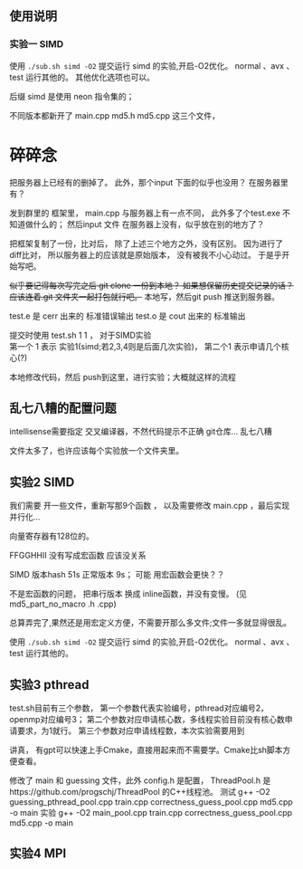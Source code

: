 
## 使用说明

### 实验一 SIMD 

使用 `./sub.sh simd -O2` 提交运行 simd 的实验,开启-O2优化。 normal 、avx 、test 运行其他的。 其他优化选项也可以。

后缀 simd 是使用 neon 指令集的；

不同版本都新开了 main.cpp  md5.h  md5.cpp 这三个文件， 



# 碎碎念

把服务器上已经有的删掉了。
此外，那个input 下面的似乎也没用？ 在服务器里有？

发到群里的 框架里， main.cpp 与服务器上有一点不同， 此外多了个test.exe 不知道做什么的； 
然后input 文件 在服务器上没有，似乎放在别的地方了？

把框架复制了一份，比对后， 除了上述三个地方之外，没有区别。
因为进行了diff比对， 所以服务器上的应该就是原始版本， 没有被我不小心动过。
于是乎开始写吧。

~~似乎要记得每次写完之后 git clone 一份到本地？ 如果想保留历史提交记录的话？ 应该连着.git 文件夹一起打包就行吧。~~
本地写，然后git push 推送到服务器。


test.e 是 cerr 出来的 标准错误输出
test.o 是 cout 出来的 标准输出

提交时使用 test.sh 1 1 ， 对于SIMD实验  
第一个 1 表示 实验1(simd;若2,3,4则是后面几次实验)， 
第二个1 表示申请几个核心(?)

本地修改代码，然后 push到这里，进行实验；大概就这样的流程

## 乱七八糟的配置问题

intellisense需要指定 交叉编译器，不然代码提示不正确
git仓库... 乱七八糟

文件太多了，也许应该每个实验放一个文件夹里。

## 实验2 SIMD
我们需要 开一些文件，重新写那9个函数 ， 以及需要修改 main.cpp ，最后实现并行化...

向量寄存器有128位的。

FFGGHHII 没有写成宏函数 应该没关系

SIMD 版本hash 51s  正常版本 9s； 可能 用宏函数会更快？？

不是宏函数的问题， 把串行版本 换成 inline函数，并没有变慢。 (见md5_part_no_macro .h .cpp)
 
总算弄完了,果然还是用宏定义方便，不需要开那么多文件;文件一多就显得很乱。

使用 `./sub.sh simd -O2` 提交运行 simd 的实验,开启-O2优化。 normal 、avx 、test 运行其他的。


## 实验3 pthread

test.sh目前有三个参数，
    第一个参数代表实验编号，pthread对应编号2，openmp对应编号3；
    第二个参数对应申请核心数，多线程实验目前没有核心数申请要求，为1就行。
    第三个参数对应申请线程数，本次实验需要用到

讲真， 有gpt可以快速上手Cmake，直接用起来而不需要学。Cmake比sh脚本方便查看。

修改了 main 和 guessing 文件，此外 config.h 是配置， ThreadPool.h 是https://github.com/progschj/ThreadPool 的C++线程池。
测试
g++ -O2 guessing_pthread_pool.cpp train.cpp correctness_guess_pool.cpp md5.cpp -o main
实验
g++ -O2 main_pool.cpp train.cpp correctness_guess_pool.cpp md5.cpp -o main

## 实验4 MPI


